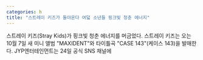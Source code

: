 ```yaml
---
categories: h
title: "스트레이 키즈가 돌아온다 여덟 소년들 핑크빛 청춘 에너지"
---
```

스트레이 키즈(Stray Kids)가 핑크빛 청춘 에너지를 머금었다.  스트레이 키즈는 오는 10월 7일 새 미니 앨범 "MAXIDENT"와 타이틀곡 "CASE 143"(케이스 143)을 발매한다. JYP엔터테인먼트는 24일 공식 SNS 채널에
